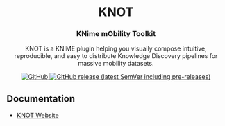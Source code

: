 <h1 align="center">
  KNOT
</h1>

<h3 align="center">
  KNime mObility Toolkit
</h3>

<p align="center">
  KNOT is a KNIME plugin helping you visually compose intuitive, reproducible, and easy to distribute Knowledge Discovery pipelines for massive mobility datasets.
</p>

<p align="center">
  <a href="https://github.com/luistar/knot/blob/master/LICENSE">
    <img src="https://img.shields.io/github/license/luistar/knot?style=flat-square" alt="GitHub">
  </a>
  <a href="https://github.com/luistar/knot/releases">
    <img src="https://img.shields.io/github/v/release/luistar/knot?include_prereleases&style=flat-square"alt="GitHub release (latest SemVer including pre-releases)">
  </a>
</p>

## Documentation

- [KNOT Website](https://luistar.github.io/knot/)
